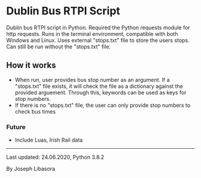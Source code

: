 # Dublin Bus RTPI Script

Dublin bus RTPI script in Python. Required the Python requests module for http requests. Runs in the terminal environment, compatible with both Windows and Linux. Uses external "stops.txt" file to store the users stops. Can still be run without the "stops.txt" file.

## How it works
- When run, user provides bus stop number as an argument. If a "stops.txt" file exists, it will check the file as a dictionary against the provided arguement. Through this, keywords can be used as keys for stop numbers.
- If there is no "stops.txt" file, the user can only provide stop numbers to check bus times

### Future
- Include Luas, Irish Rail data

-----------------------

Last updated: 24.06.2020, Python 3.8.2

By Joseph Libasora
